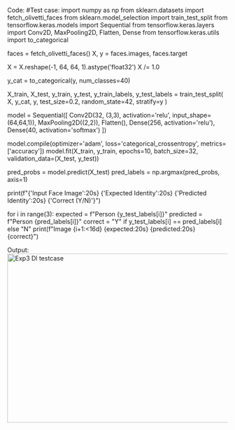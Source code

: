 Code:
#Test case:
import numpy as np
from sklearn.datasets import fetch_olivetti_faces
from sklearn.model_selection import train_test_split
from tensorflow.keras.models import Sequential
from tensorflow.keras.layers import Conv2D, MaxPooling2D, Flatten, Dense
from tensorflow.keras.utils import to_categorical

faces = fetch_olivetti_faces()
X, y = faces.images, faces.target

X = X.reshape(-1, 64, 64, 1).astype('float32')
X /= 1.0  

y_cat = to_categorical(y, num_classes=40)

X_train, X_test, y_train, y_test, y_train_labels, y_test_labels = train_test_split(
    X, y_cat, y, test_size=0.2, random_state=42, stratify=y
)


model = Sequential([
    Conv2D(32, (3,3), activation='relu', input_shape=(64,64,1)),
    MaxPooling2D((2,2)),
    Flatten(),
    Dense(256, activation='relu'),
    Dense(40, activation='softmax')
])

model.compile(optimizer='adam', loss='categorical_crossentropy', metrics=['accuracy'])
model.fit(X_train, y_train, epochs=10, batch_size=32, validation_data=(X_test, y_test))

pred_probs = model.predict(X_test)
pred_labels = np.argmax(pred_probs, axis=1)

print(f"{'Input Face Image':20s} {'Expected Identity':20s} {'Predicted Identity':20s} {'Correct (Y/N)'}")

for i in range(3):
    expected = f"Person {y_test_labels[i]}"
    predicted = f"Person {pred_labels[i]}"
    correct = "Y" if y_test_labels[i] == pred_labels[i] else "N"
    print(f"Image {i+1:<16d} {expected:20s} {predicted:20s} {correct}")

Output:
<img width="1285" height="386" alt="Exp3 Dl testcase" src="https://github.com/user-attachments/assets/f450d519-dde6-462c-94ab-4b3a8acac61c" />
